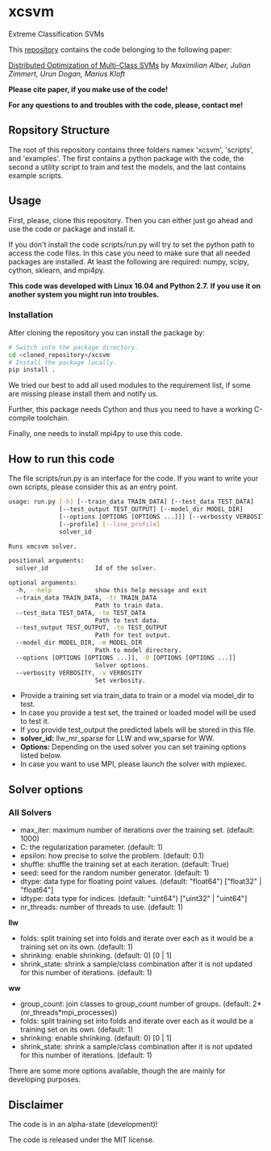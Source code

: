# xcsvm
Extreme Classification SVMs

This [repository](https://github.com/albermax/xcsvm) contains the code belonging to the following paper:

[Distributed Optimization of Multi-Class SVMs](http://arxiv.org/abs/1611.08480)
by *Maximilian Alber, Julian Zimmert, Urun Dogan, Marius Kloft*

**Please cite paper, if you make use of the code!**

**For any questions to and troubles with the code, please, contact me!**

## Ropsitory Structure

The root of this repository contains three folders namex 'xcsvm', 'scripts', and 'examples'.
The first contains a python package with the code,
the second a utility script to train and test the models,
and the last contains example scripts.

## Usage

First, please, clone this repository.
Then you can either just go ahead and use the code or package and install it.

If you don't install the code scripts/run.py will try to set the python path to access the
code files. In this case you need to make sure that all needed packages are installed.
At least the following are required: numpy, scipy, cython, sklearn, and mpi4py.

**This code was developed with Linux 16.04 and Python 2.7.**
**If you use it on another system you might run into troubles.**

### Installation

After cloning the repository you can install the package by:

```bash
# Switch into the package directory.
cd <cloned_repository>/xcsvm
# Install the package locally.
pip install .
```

We tried our best to add all used modules to the requirement list,
if some are missing please install them and notify us.

Further, this package needs Cython and thus you need to have a working C-compile toolchain.

Finally, one needs to install mpi4py to use this code.

## How to run this code

The file scripts/run.py is an interface for the code.
If you want to write your own scripts, please
consider this as an entry point.

```bash
usage: run.py [-h] [--train_data TRAIN_DATA] [--test_data TEST_DATA]
              [--test_output TEST_OUTPUT] [--model_dir MODEL_DIR]
              [--options [OPTIONS [OPTIONS ...]]] [--verbosity VERBOSITY]
              [--profile] [--line_profile]
              solver_id

Runs xmcsvm solver.

positional arguments:
  solver_id             Id of the solver.

optional arguments:
  -h, --help            show this help message and exit
  --train_data TRAIN_DATA, -tr TRAIN_DATA
                        Path to train data.
  --test_data TEST_DATA, -te TEST_DATA
                        Path to test data.
  --test_output TEST_OUTPUT, -to TEST_OUTPUT
                        Path for test output.
  --model_dir MODEL_DIR, -m MODEL_DIR
                        Path to model directory.
  --options [OPTIONS [OPTIONS ...]], -O [OPTIONS [OPTIONS ...]]
                        Solver options.
  --verbosity VERBOSITY, -v VERBOSITY
                        Set verbosity.
```

* Provide a training set via train_data to train or a model via model_dir to test.
* In case you provide a test set, the trained or loaded model will be used to test it.
* If you provide test_output the predicted labels will be stored in this file.
* **solver_id:** llw\_mr\_sparse for LLW and ww_sparse for WW.
* **Options:** Depending on the used solver you can set training options listed below.
* In case you want to use MPI, please launch the solver with mpiexec.

## Solver options

### All Solvers

* max_iter: maximum number of iterations over the training set. (default: 1000)
* C: the regularization parameter. (default: 1)
* epsilon: how precise to solve the problem. (default: 0.1)
* shuffle: shuffle the training set at each iteration. (default: True)
* seed: seed for the random number generator. (default: 1)
* dtype: data type for floating point values. (default: "float64") ["float32" | "float64"]
* idtype: data type for indices. (default: "uint64") ["uint32" | "uint64"]
* nr_threads: number of threads to use. (default: 1)

**llw**

* folds: split training set into folds and iterate over each as it would be a training set on its own. (default: 1)
* shrinking: enable shrinking. (default: 0) [0 | 1]
* shrink_state: shrink a sample/class combination after it is not updated for this number of iterations. (default: 1)

**ww**

* group\_count: join classes to group\_count number of groups. (default: 2*(nr\_threads*mpi\_processes))
* folds: split training set into folds and iterate over each as it would be a training set on its own. (default: 1)
* shrinking: enable shrinking. (default: 0) [0 | 1]
* shrink_state: shrink a sample/class combination after it is not updated for this number of iterations. (default: 1)

There are some more options available, though the are mainly for developing purposes.

## Disclaimer

The code is in an alpha-state (development)!

The code is released under the MIT license.
